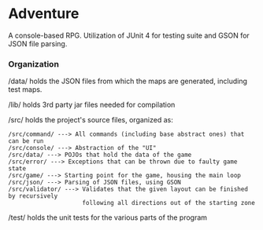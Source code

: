 # Adventure
A console-based RPG. Utilization of JUnit 4 for testing suite and GSON for JSON file parsing.

### Organization

/data/ holds the JSON files from which the maps are generated, including test maps.

/lib/ holds 3rd party jar files needed for compilation

/src/ holds the project's source files, organized as:
    
    /src/command/ ---> All commands (including base abstract ones) that can be run
    /src/console/ ---> Abstraction of the "UI"
    /src/data/ ---> POJOs that hold the data of the game
    /src/error/ ---> Exceptions that can be thrown due to faulty game state
    /src/game/ ---> Starting point for the game, housing the main loop
    /src/json/ ---> Parsing of JSON files, using GSON
    /src/validator/ ---> Validates that the given layout can be finished by recursively 
                         following all directions out of the starting zone
                         
/test/ holds the unit tests for the various parts of the program
